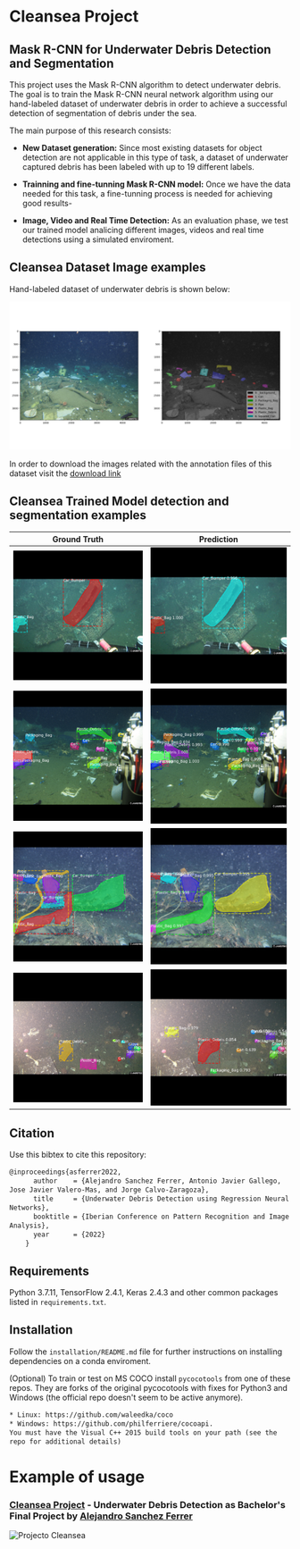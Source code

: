 # Cleansea Project
## Mask R-CNN for Underwater Debris Detection and Segmentation
This project uses the Mask R-CNN algorithm to detect underwater debris. The goal is to train the Mask R-CNN neural network algorithm using our hand-labeled dataset of underwater debris in order to achieve a successful detection of segmentation of debris under the sea.

The main purpose of this research consists:
* **New Dataset generation:** Since most existing datasets for object detection are not applicable in this type of task, a dataset of underwater captured debris has been labeled with up to 19 different labels.

* **Trainning and fine-tunning Mask R-CNN model:** Once we have the data needed for this task, a fine-tunning process is needed for achieving good results-

* **Image, Video and Real Time Detection:** As an evaluation phase, we test our trained model analicing different images, videos and real time detections using a simulated enviroment.

## Cleansea Dataset Image examples
Hand-labeled dataset of underwater debris is shown below:

![Dataset Labeling Sample](/assets/dataset_1.png)

In order to download the images related with the annotation files of this dataset visit the [download link](https://www.dlsi.ua.es/~jgallego/datasets/cleansea/)

## Cleansea Trained Model detection and segmentation examples

**Ground Truth**             |  **Prediction**
:-------------------------:|:-------------------------:
![Debris Ground Truth 1](/assets/gt_1.png)  |  ![Debris Detection Sample 1](/assets/detection_1.png)
![Debris Ground Truth 2](/assets/gt_0.png)  |  ![Debris Detection Sample 2](/assets/detection_0.png)
![Debris Ground Truth 3](/assets/gt_5.png)  |  ![Debris Detection Sample 3](/assets/detection_5.png)
![Debris Ground Truth 4](/assets/gt_6.png)  |  ![Debris Detection Sample 4](/assets/detection_6.png)

## Citation
Use this bibtex to cite this repository:
```
@inproceedings{asferrer2022,
      author    = {Alejandro Sanchez Ferrer, Antonio Javier Gallego, Jose Javier Valero-Mas, and Jorge Calvo-Zaragoza},
      title     = {Underwater Debris Detection using Regression Neural Networks},
      booktitle = {Iberian Conference on Pattern Recognition and Image Analysis},
      year      = {2022}
    }
```

## Requirements
Python 3.7.11, TensorFlow 2.4.1, Keras 2.4.3 and other common packages listed in `requirements.txt`.

## Installation
Follow the `installation/README.md` file for further instructions on installing dependencies on a conda enviroment.

(Optional) To train or test on MS COCO install `pycocotools` from one of these repos. They are forks of the original pycocotools with fixes for Python3 and Windows (the official repo doesn't seem to be active anymore).

    * Linux: https://github.com/waleedka/coco
    * Windows: https://github.com/philferriere/cocoapi.
    You must have the Visual C++ 2015 build tools on your path (see the repo for additional details)

# Example of usage
### [Cleansea Project](https://youtu.be/nQbFYz0dRno) - Underwater Debris Detection as Bachelor's Final Project by [Alejandro Sanchez Ferrer](https://github.com/asanc199)
![Projecto Cleansea](assets/project_cleansea.gif)


